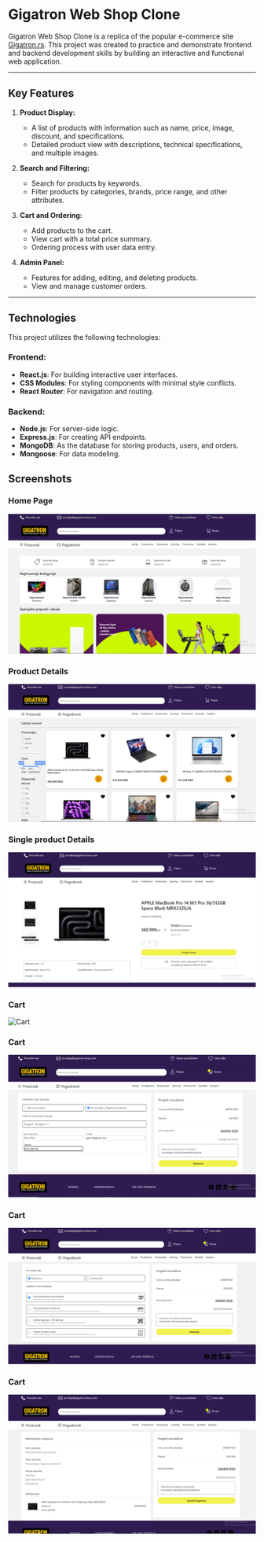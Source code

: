 # Gigatron Web Shop Clone

Gigatron Web Shop Clone is a replica of the popular e-commerce site [Gigatron.rs](https://gigatron.rs). This project was created to practice and demonstrate frontend and backend development skills by building an interactive and functional web application.

---

##  Key Features
1. **Product Display:**
   - A list of products with information such as name, price, image, discount, and specifications.
   - Detailed product view with descriptions, technical specifications, and multiple images.

2. **Search and Filtering:**
   - Search for products by keywords.
   - Filter products by categories, brands, price range, and other attributes.

3. **Cart and Ordering:**
   - Add products to the cart.
   - View cart with a total price summary.
   - Ordering process with user data entry.

5. **Admin Panel:**
   - Features for adding, editing, and deleting products.
   - View and manage customer orders.

---

## Technologies
This project utilizes the following technologies:

### Frontend:
- **React.js**: For building interactive user interfaces.
- **CSS Modules**: For styling components with minimal style conflicts.
- **React Router**: For navigation and routing.

### Backend:
- **Node.js**: For server-side logic.
- **Express.js**: For creating API endpoints.
- **MongoDB**: As the database for storing products, users, and orders.
- **Mongoose**: For data modeling.

##  Screenshots

### Home Page
![Home Page](OnlineShopProject/Pictures/Home.PNG "Home Page Screenshot")

### Product Details
![Product Details](OnlineShopProject/Pictures/Products.PNG "Product Details Screenshot")

### Single product Details
![Single product details](OnlineShopProject/Pictures/SingleProduct.PNG "Single product Details Screenshot")

### Cart
![Cart](OnlineShopProject/Pictures/Cart1.PNG "Cart Screenshot")

### Cart
![Cart](OnlineShopProject/Pictures/Cart2.PNG "Cart Screenshot")

### Cart
![Cart](OnlineShopProject/Pictures/Cart3.PNG "Cart Screenshot")

### Cart
![Cart](OnlineShopProject/Pictures/Cart4.PNG "Cart Screenshot")
